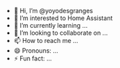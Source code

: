 - 👋 Hi, I’m @yoyodesgranges
- 👀 I’m interested to Home Assistant
- 🌱 I’m currently learning ...
- 💞️ I’m looking to collaborate on ...
- 📫 How to reach me ...
- 😄 Pronouns: ...
- ⚡ Fun fact: ...

<!---
yoyodesgranges/yoyodesgranges is a ✨ special ✨ repository because its `README.md` (this file) appears on your GitHub profile.
You can click the Preview link to take a look at your changes.
--->
